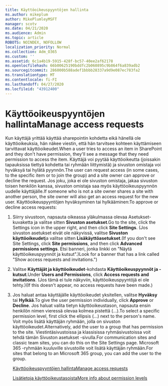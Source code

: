 ```yaml
---
title: Käyttöoikeuspyyntöjen hallinta
ms.author: mikeplum
author: MikePlumleyMSFT
manager: scotv
ms.date: 04/21/2020
ms.audience: Admin
ms.topic: article
ROBOTS: NOINDEX, NOFOLLOW
localization_priority: Normal
ms.collection: Adm_O365
ms.custom: ''
ms.assetid: 6c1a4b19-5915-428f-bc57-40ee2af62178
ms.openlocfilehash: 66b00625190bddfc2b060895c9b864f6a839adb2
ms.sourcegitcommit: 286000b588adef1bbbb28337a9d9e087ec783fa2
ms.translationtype: MT
ms.contentlocale: fi-FI
ms.lasthandoff: 04/27/2020
ms.locfileid: "43912400"
---
```

# <a name="manage-access-requests"></a><span data-ttu-id="3ed9a-102">Käyttöoikeuspyyntöjen hallinta</span><span class="sxs-lookup"><span data-stu-id="3ed9a-102">Manage access requests</span></span>

<span data-ttu-id="3ed9a-103">Kun käyttäjä yrittää käyttää sharepointin kohdetta eikä hänellä ole käyttöoikeuksia, hän näkee viestin, että hän tarvitsee kohteen käyttämiseen tarvittavat käyttöoikeudet.</span><span class="sxs-lookup"><span data-stu-id="3ed9a-103">When a user tries to access an item in SharePoint and they don't have permission, they'll see a message that they need permission to access the item.</span></span> <span data-ttu-id="3ed9a-104">Käyttäjä voi pyytää käyttöoikeutta (joissakin tapauksissa tiettyä kohdetta tai ryhmään liittymistä) ja sivuston omistaja voi hyväksyä tai hylätä pyynnön.</span><span class="sxs-lookup"><span data-stu-id="3ed9a-104">The user can request access (in some cases, to the specific item or to join the group) and a site owner can approve or decline the request.</span></span> <span data-ttu-id="3ed9a-105">Jos joku, joka ei ole sivuston omistaja, jakaa sivuston toisen henkilön kanssa, sivuston omistaja saa myös käyttöoikeuspyynnön uudelle käyttäjälle.</span><span class="sxs-lookup"><span data-stu-id="3ed9a-105">If someone who is not a site owner shares a site with another person, the site owner will also get an access request for the new user.</span></span> <span data-ttu-id="3ed9a-106">Käyttöoikeuspyyntöjen hyväksyminen tai hylkääminen:</span><span class="sxs-lookup"><span data-stu-id="3ed9a-106">To approve or decline access requests:</span></span>
  
1. <span data-ttu-id="3ed9a-107">Siirry sivustoon, napsauta oikeassa yläkulmassa olevaa Asetukset-kuvaketta ja valitse sitten **Sivuston asetukset**.</span><span class="sxs-lookup"><span data-stu-id="3ed9a-107">Go to the site, click the Settings icon in the upper right, and then click **Site Settings**.</span></span> <span data-ttu-id="3ed9a-108">(Jos sivuston asetukset eivät ole näkyvissä, valitse **Sivuston käyttöoikeudet**ja valitse sitten **Lisäkäyttöasetukset**.</span><span class="sxs-lookup"><span data-stu-id="3ed9a-108">(If you don't see Site Settings, click **Site permissions**, and then click **Advanced permissions settings**.</span></span> <span data-ttu-id="3ed9a-109">Etsi banneri, jonka linkki on "Näytä käyttöoikeuspyynnöt ja kutsut".)</span><span class="sxs-lookup"><span data-stu-id="3ed9a-109">Look for a banner that has a link called "Show access requests and invitations.")</span></span>
    
2. <span data-ttu-id="3ed9a-110">Valitse **Käyttäjät ja käyttöoikeudet**-kohdasta **Käyttöoikeuspyynnöt ja -kutsut**.</span><span class="sxs-lookup"><span data-stu-id="3ed9a-110">Under **Users and Permissions**, click **Access requests and invitations**.</span></span> <span data-ttu-id="3ed9a-111">(Jos tämä ei tule näkyviin, käyttöoikeuspyyntöjä ei ole tehty.)</span><span class="sxs-lookup"><span data-stu-id="3ed9a-111">(If this doesn't appear, no access requests have been made.)</span></span>
    
3. <span data-ttu-id="3ed9a-112">Jos haluat antaa käyttäjälle käyttöoikeudet yksitellen, valitse **Hyväksy** tai **Hylkää**.</span><span class="sxs-lookup"><span data-stu-id="3ed9a-112">To give the user permission individually, click **Approve** or **Decline**.</span></span> <span data-ttu-id="3ed9a-113">Jos haluat valita tietyn käyttöoikeustason, napsauta ensin henkilön nimen vieressä olevaa kolmea pistettä (...).</span><span class="sxs-lookup"><span data-stu-id="3ed9a-113">To select a specific permission level, first click the ellipsis (...) next to the person's name.</span></span> <span data-ttu-id="3ed9a-114">Voit myös lisätä käyttäjän ryhmään, jolla on sivuston käyttöoikeudet.</span><span class="sxs-lookup"><span data-stu-id="3ed9a-114">Alternatively, add the user to a group that has permission to the site.</span></span> <span data-ttu-id="3ed9a-115">Viestintäsivustoissa ja klassisissa ryhmäsivustoissa voit tehdä tämän Sivuston asetukset -sivulla.</span><span class="sxs-lookup"><span data-stu-id="3ed9a-115">For communication sites and classic team sites, you can do this on the Site Settings page.</span></span> <span data-ttu-id="3ed9a-116">Microsoft 365 -ryhmään kuuluville sivustoille voit lisätä käyttäjän ryhmään.</span><span class="sxs-lookup"><span data-stu-id="3ed9a-116">For sites that belong to an Microsoft 365 group, you can add the user to the group.</span></span>
    
    [<span data-ttu-id="3ed9a-117">Käyttöoikeuspyyntöjen hallinta</span><span class="sxs-lookup"><span data-stu-id="3ed9a-117">Manage access requests </span></span>](https://go.microsoft.com/fwlink/?linkid=2008747)
    
    [<span data-ttu-id="3ed9a-118">Lisätietoja käyttöoikeustasoista</span><span class="sxs-lookup"><span data-stu-id="3ed9a-118">More info about permission levels</span></span>](https://go.microsoft.com/fwlink/?linkid=867071)
    


